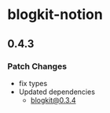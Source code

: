 # blogkit-notion

## 0.4.3

### Patch Changes

- fix types
- Updated dependencies
  - blogkit@0.3.4
